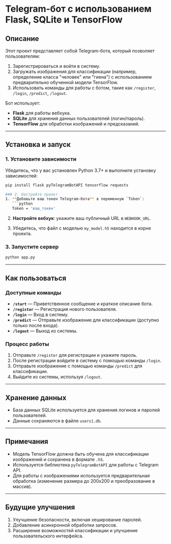 
# Telegram-бот с использованием Flask, SQLite и TensorFlow

## Описание
Этот проект представляет собой Telegram-бота, который позволяет пользователям:
1. Зарегистрироваться и войти в систему.
2. Загружать изображения для классификации (например, определение класса "человек" или "гиена") с использованием предварительно обученной модели TensorFlow.
3. Использовать команды для работы с ботом, такие как `/register`, `/login`, `/predict`, `/logout`.

Бот использует:
- **Flask** для работы вебхука.
- **SQLite** для хранения данных пользователей (логин/пароль).
- **TensorFlow** для обработки изображений и предсказаний.

---

## Установка и запуск

### 1. Установите зависимости
Убедитесь, что у вас установлен Python 3.7+ и выполните установку зависимостей:
```bash
pip install flask pyTelegramBotAPI tensorflow requests

### 2. Настройте проект
1. **Добавьте ваш токен Telegram-бота** в переменную `Token`:
   ```python
   Token = 'ваш_токен'
   ```
2. **Настройте вебхук**: укажите ваш публичный URL в `WEBHOOK_URL`.

3. Убедитесь, что файл с моделью `my_model.h5` находится в корне проекта.

### 3. Запустите сервер
```bash
python app.py
```

---

## Как пользоваться

### Доступные команды
- **`/start`** — Приветственное сообщение и краткое описание бота.
- **`/register`** — Регистрация нового пользователя.
- **`/login`** — Вход в систему.
- **`/predict`** — Отправьте изображение для классификации (доступно только после входа).
- **`/logout`** — Выход из системы.

### Процесс работы
1. Отправьте `/register` для регистрации и укажите пароль.
2. После регистрации войдите в систему с помощью команды `/login`.
3. Отправьте изображение с помощью команды `/predict` для классификации.
4. Выйдите из системы, используя `/logout`.

---

## Хранение данных
- База данных SQLite используется для хранения логинов и паролей пользователей.
- Данные сохраняются в файле `users1.db`.

---

## Примечания
- Модель TensorFlow должна быть обучена для классификации изображений и сохранена в формате `.h5`.
- Используется библиотека `pyTelegramBotAPI` для работы с Telegram API.
- Для работы с изображениями используется предварительная обработка (изменение размера до 200x200 и преобразование в массив).

---

## Будущие улучшения
1. Улучшение безопасности, включая хеширование паролей.
2. Добавление асинхронной обработки запросов.
3. Расширение возможностей классификации и улучшение пользовательского интерфейса.
```
